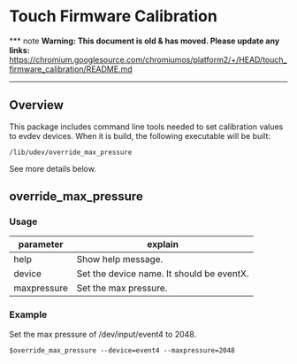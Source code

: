 # Touch Firmware Calibration

*** note
**Warning: This document is old & has moved.  Please update any links:**<br>
https://chromium.googlesource.com/chromiumos/platform2/+/HEAD/touch_firmware_calibration/README.md
***

## Overview
This package includes command line tools needed to set calibration values to
evdev devices. When it is build, the following executable will be built:

    /lib/udev/override_max_pressure

See more details below.

## override\_max\_pressure

### Usage
| parameter     |  explain   |
|---------------|------------|
help            |    Show help message.
device          |    Set the device name. It should be eventX.
maxpressure     |    Set the max pressure.

### Example
Set the max pressure of /dev/input/event4 to 2048.

    $override_max_pressure --device=event4 --maxpressure=2048

